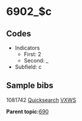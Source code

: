 # 6902\_$c

## Codes

-   Indicators
    -   First: 2
    -   Second: \_
-   Subfield: c

## Sample bibs

1081742 [Quicksearch](https://search.library.yale.edu/catalog/1081742) [VXWS](http://prodorbis.library.yale.edu:7014/vxws/GetHoldingsService?bibId=1081742)

**Parent topic:**[690](../../tags/690/690.md)

